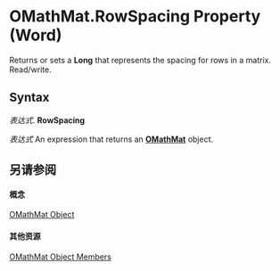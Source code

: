
# OMathMat.RowSpacing Property (Word)

Returns or sets a  **Long** that represents the spacing for rows in a matrix. Read/write.


## Syntax

 _表达式_. **RowSpacing**

 _表达式_ An expression that returns an **[OMathMat](40478b6e-18fe-b7b7-d0bc-def1349db56a.md)** object.


## 另请参阅


#### 概念


[OMathMat Object](40478b6e-18fe-b7b7-d0bc-def1349db56a.md)
#### 其他资源


[OMathMat Object Members](http://msdn.microsoft.com/library/52380bf7-6cde-27d1-2e2c-039063a9d42d%28Office.15%29.aspx)